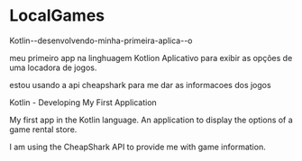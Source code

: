 # LocalGames
Kotlin--desenvolvendo-minha-primeira-aplica--o

meu primeiro app na linghuagem Kotlion Aplicativo para exibir as opções de uma locadora de jogos.

estou usando a api cheapshark para me dar as informacoes dos jogos

Kotlin - Developing My First Application

My first app in the Kotlin language. An application to display the options of a game rental store.

I am using the CheapShark API to provide me with game information.
